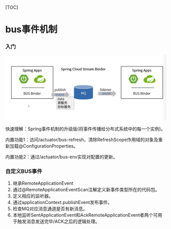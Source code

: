 [TOC]

# bus事件机制

### 入门

![image-20191029231019123](assets/image-20191029231019123.png)

快速理解：Spring事件机制的升级版(将事件传播给分布式系统中的每一个实例)。

内置功能1：访问/actuator/bus-refresh，清除RefreshScope作用域的对象及重新加载@ConfigurationProperties。

内置功能2：通过/actuator/bus-env实现对配置的更新。

### 自定义BUS事件

1. 继承RemoteApplicationEvent
2. 通过@RemoteApplicationEventScan注解定义新事件类型所在的代码包。
3. 定义相应的监听器。
4. 通过applicationContext.publishEvent发布事件。
5. 检查MQ对应消息通道是否有新消息。
6. 本地监听SentApplicationEvent和AckRemoteApplicationEvent者两个可用于触发消息发送完毕/ACK之后的逻辑处理。